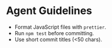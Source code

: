 # Agent Guidelines

- Format JavaScript files with `prettier`.
- Run `npm test` before committing.
- Use short commit titles (<50 chars).
